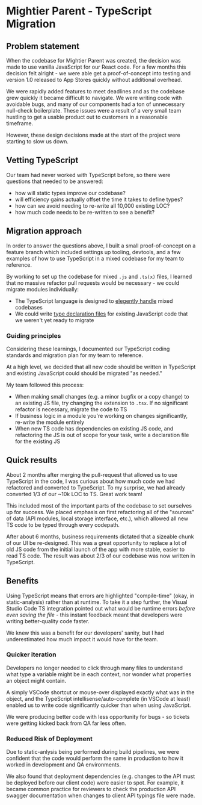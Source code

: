# Mightier Parent - TypeScript Migration

## Problem statement
When the codebase for Mightier Parent was created, the decision was made to use vanilla JavaScript for our React code. For a few months this decision felt alright - we were able get a proof-of-concept into testing and version 1.0 released to App Stores quickly without additional overhead.

We were rapidly added features to meet deadlines and as the codebase grew quickly it became 
difficult to navigate. We were writing code with avoidable bugs, and many of our
components had a ton of unnecessary null-check boilerplate. These issues were a result of a very small team hustling to
get a usable product out to customers in a reasonable timeframe.

However, these design decisions made at the start of the project were starting to slow us down.

## Vetting TypeScript

Our team had never worked with TypeScript before, so there were questions that needed to be answered:
- how will static types improve our codebase?
- will efficiency gains actually offset the time it takes to define types?
- how can we avoid needing to re-write all 10,000 existing LOC?
- how much code needs to be re-written to see a benefit?

## Migration approach

In order to answer the questions above, I built a small proof-of-concept on a feature branch which
included settings up tooling, devtools, and a few examples of how to use TypeScript in a mixed codebase
for my team to reference.

By working to set up the codebase for mixed `.js` and `.ts(x)` files, I learned that no massive refactor pull requests would be necessary - we
could migrate modules individually:
- The TypeScript language is designed to [elegently handle](https://www.typescriptlang.org/docs/handbook/migrating-from-javascript.html) mixed codebases
- We could write [type declaration files](https://www.typescriptlang.org/docs/handbook/2/type-declarations.html#dts-files) for existing JavaScript code that we weren't yet ready to migrate

### Guiding principles

Considering these learnings, I documented our TypeScript coding standards and migration plan for
my team to reference. 

At a high level, we decided that  all new code should be written in TypeScript and existing
JavaScript could should be migrated "as needed."

My team followed this process:
- When making small changes (e.g. a minor bugfix or a copy change) to an existing JS file, try changing the extension to `.tsx`. If no significant refactor is necessary, migrate the code to TS
- If business logic in a module you're working on changes significantly, re-write the module entirely
- When new TS code has dependencies on existing JS code, and refactoring the JS is out of scope for your task, write a declaration file for the existing JS


## Quick results

About 2 months after merging the pull-request that allowed us to use TypeScript in the code, I was
curious about how much code we had refactored and converted to TypeScript. To my surprise, we had
already converted 1/3 of our ~10k LOC to TS. Great work team!

This included most of the important parts of the codebase to set ourselves up for success. We placed
emphasis on first refactoring all of the "sources" of data (API modules, local storage interface, etc.),
which allowed all new TS code to be typed through every codepath.

After about 6 months, business requirements dictated that a sizeable chunk of our UI be re-designed.
This was a great opportunity to replace a lot of old JS code from the initial launch of the app
with more stable, easier to read TS code. The result was about 2/3 of our codebase was now written in TypeScript.

## Benefits

Using TypeScript means that errors are highlighted "compile-time" (okay, in static-analysis) rather than at
runtime. To take it a step further, the Visual Studio Code TS integration pointed out what would be runtime errors
_before even saving the file_ - this instant feedback meant that developers were writing better-quality code faster.

We knew this was a benefit for our developers' sanity, but I had underestimated how much impact it
would have for the team.

### Quicker iteration

Developers no longer needed to click through many files to understand what type a variable might be in each context, nor
wonder what properties an object might contain.

A simply VSCode shortcut or mouse-over displayed exactly what was in the object, and the TypeScript intellisense/auto-complete
(in VSCode at least) enabled us to write code significantly quicker than when using JavaScript.

We were producing better code with less opportunity for bugs - so tickets were getting kicked back from QA far less often.

### Reduced Risk of Deployment

Due to static-anlysis being performed during build pipelines, we were confident that the code would perform the same in
production to how it worked in development and QA environments.

We also found that deployment dependencies (e.g. changes to the API must be deployed before our client code) were easier to spot.
For example, it became common practice for reviewers to check the production API swagger documentation when changes to client API typings file were made.

